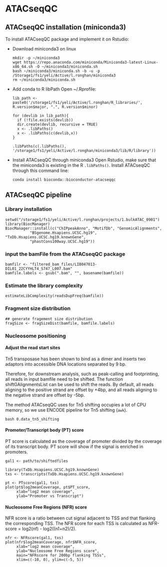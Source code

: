 # ATACseqQC

## ATACseqQC installation (miniconda3)
To install ATACseqQC package and implement it on Rstudio:
- Download miniconda3 on linux
  ```{bash}
  mkdir -p ~/miniconda3
  wget https://repo.anaconda.com/miniconda/Miniconda3-latest-Linux-x86_64.sh -O ~/miniconda3/miniconda.sh
  bash ~/miniconda3/miniconda.sh -b -u -p /Storage1/fs1/yeli/Active/l.ronghan/miniconda3
  rm ~/miniconda3/miniconda.sh
  ```
- Add conda to R libPath
  Open ~/.Rprofile:
  ```{R}
  lib_path <- paste0('/storage1/fs1/yeli/Active/l.ronghan/R_libraries/', R.version$major, ".", R.version$minor)
  
  for (devlib in lib_path){
    if (!file.exists(devlib))
    dir.create(devlib, recursive = TRUE)
    x <- .libPaths()
    x <- .libPaths(c(devlib,x))
  }
  
  .libPaths(c(.libPaths(), '/storage1/fs1/yeli/Active/l.ronghan/miniconda3/lib/R/library'))
  ```
- Install ATACseqQC through miniconda3
  Open Rstudio, make sure that the miniconda3 is existing in the R `.libPaths()`.
  Install ATACseqQC through this command line:
  ```{bash}
  conda install bioconda::bioconductor-atacseqqc
  ```
  
## ATACseqQC pipeline
### Library installation
```{R}
setwd("/storage1/fs1/yeli/Active/l.ronghan/projects/1.bulkATAC_0901")
library(BiocManager)
BiocManager::install(c("ChIPpeakAnno", "MotifDb", "GenomicAlignments",
           "BSgenome.Hsapiens.UCSC.hg19", "TxDb.Hsapiens.UCSC.hg19.knownGene",
           "phastCons100way.UCSC.hg19"))
```

### input the bamFile from the ATACseqQC package 
```{R}
bamfilr <- "filtered_bam_files/LIB047013-DIL01_22CYYHLT4_S747_L007.bam"
bamfile.labels <- gsub(".bam", "", basename(bamfile))
```

### Estimate the library complexity
```{R}
estimateLibComplexity(readsDupFreq(bamfile))
```
### Fragment size distribution
```{R}
## generate fragement size distribution
fragSize <- fragSizeDist(bamfile, bamfile.labels)
```
### Nucleosome positioning
#### Adjust the read start sites

Tn5 transposase has been shown to bind as a dimer and inserts two adaptors into accessible DNA locations separated by 9 bp.

Therefore, for downstream analysis, such as peak-calling and footprinting, all reads in input bamfile need to be shifted. The function shiftGAlignmentsList can be used to shift the reads. By default, all reads aligning to the positive strand are offset by +4bp, and all reads aligning to the negative strand are offset by -5bp.

The method ATACseqQC uses for Tn5 shifting occupies a lot of CPU memory, so we use ENCODE pipeline for Tn5 shifting (`awk`).
```{bash}
bash 0.data_tn5_shifting
```
#### Promoter/Transcript body (PT) score
PT score is calculated as the coverage of promoter divided by the coverage of its transcript body. PT score will show if the signal is enriched in promoters.
```{R}
gal1 <- path/to/shiftedfiles

library(TxDb.Hsapiens.UCSC.hg19.knownGene)
txs <- transcripts(TxDb.Hsapiens.UCSC.hg19.knownGene)

pt <- PTscore(gal1, txs)
plot(pt$log2meanCoverage, pt$PT_score, 
     xlab="log2 mean coverage",
     ylab="Promoter vs Transcript")
```

#### Nucleosome Free Regions (NFR) score
NFR score is a ratio between cut signal adjacent to TSS and that flanking the corresponding TSS.
The NFR score for each TSS is calculated as NFR-score = log2(nf) - log2((n1+n2)/2). 
```{R}
nfr <- NFRscore(gal1, txs)
plot(nfr$log2meanCoverage, nfr$NFR_score, 
     xlab="log2 mean coverage",
     ylab="Nucleosome Free Regions score",
     main="NFRscore for 200bp flanking TSSs",
     xlim=c(-10, 0), ylim=c(-5, 5))
```
